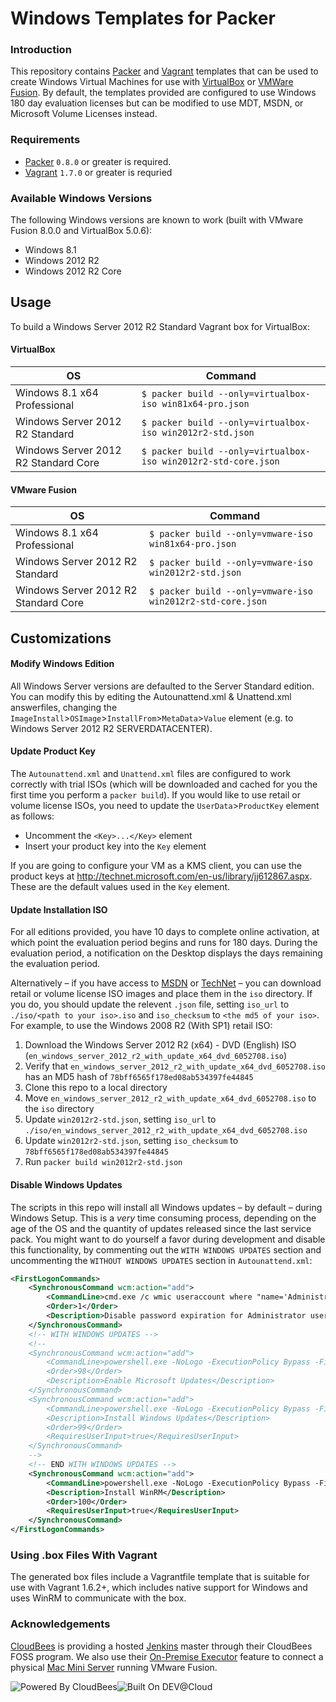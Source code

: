 # Windows Templates for Packer

### Introduction

This repository contains [Packer](https://www.packer.io/) and [Vagrant](https://www.vagrantup.com/) templates that can be used to create Windows Virtual Machines for use with [VirtualBox](https://www.virtualbox.org/wiki/Downloads) or [VMWare Fusion](https://www.vmware.com/products/fusion). By default, the templates provided are configured to use Windows 180 day evaluation licenses but can be modified to use MDT, MSDN, or Microsoft Volume Licenses instead.

### Requirements

- [Packer](https://github.com/mitchellh/packer/blob/master/CHANGELOG.md) `0.8.0` or greater is required.
- [Vagrant](https://www.vagrantup.com/) `1.7.0` or greater is requried

### Available Windows Versions

The following Windows versions are known to work (built with VMware Fusion 8.0.0 and VirtualBox 5.0.6):

 * Windows 8.1
 * Windows 2012 R2
 * Windows 2012 R2 Core

## Usage

To build a Windows Server 2012 R2 Standard Vagrant box for VirtualBox:

#### VirtualBox

| OS | Command |
|----|---------|
| Windows 8.1 x64 Professional | ``` $ packer build --only=virtualbox-iso win81x64-pro.json ```
| Windows Server 2012 R2 Standard | ``` $ packer build --only=virtualbox-iso win2012r2-std.json ``` |
| Windows Server 2012 R2 Standard Core | ``` $ packer build --only=virtualbox-iso win2012r2-std-core.json ``` |

#### VMware Fusion

| OS | Command |
|----|---------|
| Windows 8.1 x64 Professional | ``` $ packer build --only=vmware-iso win81x64-pro.json ```
| Windows Server 2012 R2 Standard | ``` $ packer build --only=vmware-iso win2012r2-std.json ``` |
| Windows Server 2012 R2 Standard Core | ``` $ packer build --only=vmware-iso win2012r2-std-core.json ``` |

## Customizations

#### Modify Windows Edition

All Windows Server versions are defaulted to the Server Standard edition. You can modify this by editing the Autounattend.xml & Unattend.xml answerfiles, changing the `ImageInstall`>`OSImage`>`InstallFrom`>`MetaData`>`Value` element (e.g. to Windows Server 2012 R2 SERVERDATACENTER).

#### Update Product Key

The `Autounattend.xml` and `Unattend.xml` files are configured to work correctly with trial ISOs (which will be downloaded and cached for you the first time you perform a `packer build`). If you would like to use retail or volume license ISOs, you need to update the `UserData`>`ProductKey` element as follows:

* Uncomment the `<Key>...</Key>` element
* Insert your product key into the `Key` element

If you are going to configure your VM as a KMS client, you can use the product keys at http://technet.microsoft.com/en-us/library/jj612867.aspx. These are the default values used in the `Key` element.

#### Update Installation ISO

For all editions provided, you have 10 days to complete online activation, at which point the evaluation period begins and runs for 180 days. During the evaluation period, a notification on the Desktop displays the days remaining the evaluation period.

Alternatively – if you have access to [MSDN](http://msdn.microsoft.com) or [TechNet](http://technet.microsoft.com/) – you can download retail or volume license ISO images and place them in the `iso` directory. If you do, you should update the relevent `.json` file, setting `iso_url` to `./iso/<path to your iso>.iso` and `iso_checksum` to `<the md5 of your iso>`. For example, to use the Windows 2008 R2 (With SP1) retail ISO:

1. Download the Windows Server 2012 R2 (x64) - DVD (English) ISO (`en_windows_server_2012_r2_with_update_x64_dvd_6052708.iso`)
2. Verify that `en_windows_server_2012_r2_with_update_x64_dvd_6052708.iso` has an MD5 hash of `78bff6565f178ed08ab534397fe44845`
3. Clone this repo to a local directory
4. Move `en_windows_server_2012_r2_with_update_x64_dvd_6052708.iso` to the `iso` directory
5. Update `win2012r2-std.json`, setting `iso_url` to `./iso/en_windows_server_2012_r2_with_update_x64_dvd_6052708.iso`
6. Update `win2012r2-std.json`, setting `iso_checksum` to `78bff6565f178ed08ab534397fe44845`
7. Run `packer build win2012r2-std.json`

#### Disable Windows Updates

The scripts in this repo will install all Windows updates – by default – during Windows Setup. This is a _very_ time consuming process, depending on the age of the OS and the quantity of updates released since the last service pack. You might want to do yourself a favor during development and disable this functionality, by commenting out the `WITH WINDOWS UPDATES` section and uncommenting the `WITHOUT WINDOWS UPDATES` section in `Autounattend.xml`:

```xml
<FirstLogonCommands>
    <SynchronousCommand wcm:action="add">
        <CommandLine>cmd.exe /c wmic useraccount where "name='Administrator'" set PasswordExpires=FALSE</CommandLine>
        <Order>1</Order>
        <Description>Disable password expiration for Administrator user</Description>
    </SynchronousCommand>
    <!-- WITH WINDOWS UPDATES -->
    <!--
    <SynchronousCommand wcm:action="add">
        <CommandLine>powershell.exe -NoLogo -ExecutionPolicy Bypass -File A:\enable-microsoft-update.ps1</CommandLine>
        <Order>98</Order>
        <Description>Enable Microsoft Updates</Description>
    </SynchronousCommand>
    <SynchronousCommand wcm:action="add">
        <CommandLine>powershell.exe -NoLogo -ExecutionPolicy Bypass -File A:\update-windows.ps1</CommandLine>
        <Description>Install Windows Updates</Description>
        <Order>99</Order>
        <RequiresUserInput>true</RequiresUserInput>
    </SynchronousCommand>
    -->
    <!-- END WITH WINDOWS UPDATES -->
    <SynchronousCommand wcm:action="add">
        <CommandLine>powershell.exe -NoLogo -ExecutionPolicy Bypass -File A:\enable-winrm.ps1</CommandLine>
        <Description>Install WinRM</Description>
        <Order>100</Order>
        <RequiresUserInput>true</RequiresUserInput>
    </SynchronousCommand>
</FirstLogonCommands>
```

### Using .box Files With Vagrant

The generated box files include a Vagrantfile template that is suitable for
use with Vagrant 1.6.2+, which includes native support for Windows and uses
WinRM to communicate with the box.

### Acknowledgements

[CloudBees](http://www.cloudbees.com) is providing a hosted [Jenkins](http://jenkins-ci.org/) master through their CloudBees FOSS program. We also use their [On-Premise Executor](https://developer.cloudbees.com/bin/view/DEV/On-Premise+Executors) feature to connect a physical [Mac Mini Server](http://www.apple.com/mac-mini/server/) running VMware Fusion.

![Powered By CloudBees](http://www.cloudbees.com/sites/default/files/Button-Powered-by-CB.png "Powered By CloudBees")![Built On DEV@Cloud](http://www.cloudbees.com/sites/default/files/Button-Built-on-CB-1.png "Built On DEV@Cloud")
